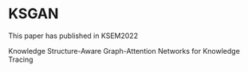 # KSGAN
This paper has published in KSEM2022

Knowledge Structure-Aware Graph-Attention Networks for Knowledge Tracing
